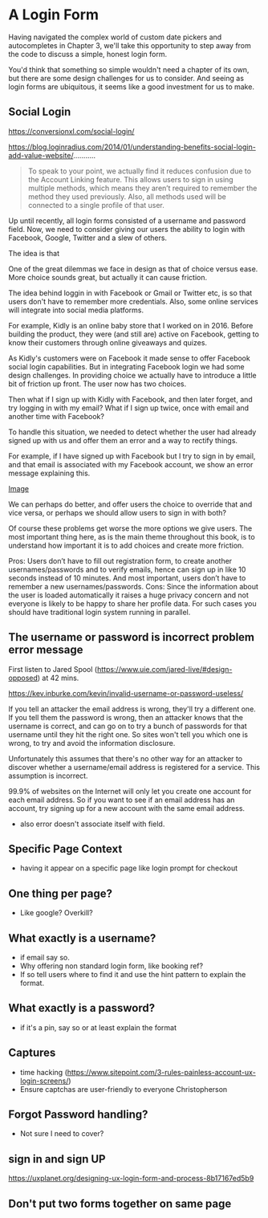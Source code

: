 # A Login Form

Having navigated the complex world of custom date pickers and autocompletes in Chapter 3, we'll take this opportunity to step away from the code to discuss a simple, honest login form.

You'd think that something so simple wouldn't need a chapter of its own, but there are some design challenges for us to consider. And seeing as login forms are ubiquitous, it seems like a good investment for us to make.

## Social Login

https://conversionxl.com/social-login/

https://blog.loginradius.com/2014/01/understanding-benefits-social-login-add-value-website/...........
> To speak to your point, we actually find it reduces confusion due to the Account Linking feature. This allows users to sign in using multiple methods, which means they aren’t required to remember the method they used previously. Also, all methods used will be connected to a single profile of that user.

Up until recently, all login forms consisted of a username and password field. Now, we need to consider giving our users the ability to login with Facebook, Google, Twitter and a slew of others.

The idea is that

One of the great dilemmas we face in design as that of choice versus ease. More choice sounds great, but actually it can cause friction.

The idea behind loggin in with Facebook or Gmail or Twitter etc, is so that users don't have to remember more credentials. Also, some online services will integrate into social media platforms.

For example, Kidly is an online baby store that I worked on in 2016. Before building the product, they were (and still are) active on Facebook, getting to know their customers through online giveaways and quizes.

As Kidly's customers were on Facebook it made sense to offer Facebook social login capabilities. But in integrating Facebook login we had some design challenges. In providing choice we actually have to introduce a little bit of friction up front. The user now has two choices.

Then what if I sign up with Kidly with Facebook, and then later forget, and try logging in with my email? What if I sign up twice, once with email and another time with Facebook?

To handle this situation, we needed to detect whether the user had already signed up with us and offer them an error and a way to rectify things.

For example, if I have signed up with Facebook but I try to sign in by email, and that email is associated with my Facebook account, we show an error message explaining this.

[Image]()

We can perhaps do better, and offer users the choice to override that and vice versa, or perhaps we should allow users to sign in with both?

Of course these problems get worse the more options we give users. The most important thing here, as is the main theme throughout this book, is to understand how important it is to add choices and create more friction.

Pros: Users don’t have to fill out registration form, to create another usernames/passwords and to verify emails, hence can sign up in like 10 seconds instead of 10 minutes. And most important, users don’t have to remember a new usernames/passwords.
Cons: Since the information about the user is loaded automatically it raises a huge privacy concern and not everyone is likely to be happy to share her profile data. For such cases you should have traditional login system running in parallel.

## The username or password is incorrect problem error message

First listen to Jared Spool (https://www.uie.com/jared-live/#design-opposed) at 42 mins.

https://kev.inburke.com/kevin/invalid-username-or-password-useless/

If you tell an attacker the email address is wrong, they'll try a different one. If you tell them the password is wrong, then an attacker knows that the username is correct, and can go on to try a bunch of passwords for that username until they hit the right one. So sites won't tell you which one is wrong, to try and avoid the information disclosure.

Unfortunately this assumes that there's no other way for an attacker to discover whether a username/email address is registered for a service. This assumption is incorrect.

99.9% of websites on the Internet will only let you create one account for each email address. So if you want to see if an email address has an account, try signing up for a new account with the same email address.

- also error doesn't associate itself with field.

## Specific Page Context

- having it appear on a specific page like login prompt for checkout

## One thing per page?

- Like google? Overkill?

## What exactly is a username?

- if email say so.
- Why offering non standard login form, like booking ref?
- If so tell users where to find it and use the hint pattern to explain the format.

## What exactly is a password?

- if it's a pin, say so or at least explain the format

## Captures

- time hacking (https://www.sitepoint.com/3-rules-painless-account-ux-login-screens/)
- Ensure captchas are user-friendly to everyone Christopherson

## Forgot Password handling?

- Not sure I need to cover?

## sign in and sign UP

https://uxplanet.org/designing-ux-login-form-and-process-8b17167ed5b9

## Don't put two forms together on same page
